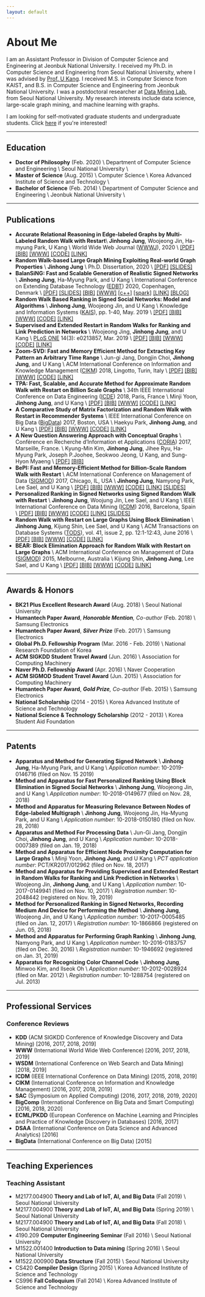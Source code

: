 ```yaml
---
layout: default
---
```


# About Me
I am an Assistant Professor in Division of Computer Science and Engineering at Jeonbuk National University.
I received my Ph.D. in Computer Science and Engineering from Seoul National University, 
where I was advised by [Prof. U Kang](https://datalab.snu.ac.kr/~ukang/). 
I received M.S. in Computer Science from KAIST, and B.S. in Computer Science and Engineering from Jeonbuk National University. 
I was a postdoctoral researcher at [Data Mining Lab.](https://datalab.snu.ac.kr) from Seoul National University.
My research interests include data science, large-scale graph mining, and machine learning with graphs.

I am looking for self-motivated graduate students and undergraduate students. Click [here](https://jinhongjung.github.io/recruitment/) if you're interested!

* * *

## Education
* **Doctor of Philosophy** (Feb. 2020) \\
  Department of Computer Science and Engineering  \\
  Seoul National University \\
  <!--Advisor: [Prof. U Kang](https://datalab.snu.ac.kr/~ukang/)-->
* **Master of Science** (Aug. 2015) \\
  Computer Science \\
  Korea Advanced Institute of Science and Technology \\
  <!--Advisor: [Prof. U Kang](https://datalab.snu.ac.kr/~ukang/)-->
* **Bachelor of Science** (Feb. 2014) \\
  Department of Computer Science and Engineering  \\
  Jeonbuk National University \\
  <!--Advisor: [Prof. Il-Seok Oh](http://cv.jbnu.ac.kr/index.php?mid=professor)-->

* * *

## Publications
* **Accurate Relational Reasoning in Edge-labeled Graphs by Multi-Labeled Random Walk with Restart**\\
  **Jinhong Jung**, Woojeong Jin, Ha-myung Park, U Kang \\
  World Wide Web Journal ([WWWJ]()), 2020 \\
  [[PDF]]()
  [[BIB]]() 
  [[WWW]]()
  [[CODE]]()
  [[LINK]]()
* **Random Walk-based Large Graph Mining Exploiting Real-world Graph Properties** \\
  **Jinhong Jung** \\
  Ph.D. Dissertation, 2020 \\
  [[PDF]](https://jinhongjung.github.io/assets/papers/thesis.pdf)
  [[SLIDES]](https://jinhongjung.github.io/assets/slides/thesis.pdf)
* **BalanSiNG: Fast and Scalable Generation of Realistic Signed Networks** \\
  **Jinhong Jung**, Ha-Myung Park, and U Kang \\
  International Conference on Extending Database Technology ([EDBT](https://diku-dk.github.io/edbticdt2020)) 2020, Copenhagen, Denmark \\
  [[PDF]](https://datalab.snu.ac.kr/balansing/resources/balansingEDBT20.pdf)
  [[SLIDES]](https://datalab.snu.ac.kr/balansing/resources/balansingEDBT20.bib)
  [[BIB]](https://datalab.snu.ac.kr/balansing/resources/balansingEDBT20.bib) 
  [[WWW]](https://datalab.snu.ac.kr/balansing/)
  [[c++]](https://datalab.snu.ac.kr/balansing/resources/balansing-cpp-v1.0.zip)
  [[spark]](https://datalab.snu.ac.kr/balansing/resources/balansing-spark-v1.0.zip)
  [[LINK]]()
  [[BLOG]](https://snudmlab.blogspot.com/2020/01/balansing-fast-and-scalable-generation.html)
* **Random Walk Based Ranking in Signed Social Networks: Model and Algorithms** \\
  **Jinhong Jung**, Woojeong Jin, and U Kang \\
  Knowledge and Information Systems ([KAIS](http://link.springer.com/journal/10115)), pp. 1-40, May. 2019 \\
  [[PDF]](https://link.springer.com/content/pdf/10.1007%2Fs10115-019-01364-z.pdf) 
  [[BIB]]() 
  [[WWW]](https://datalab.snu.ac.kr/srwrpre/)
  [[CODE]](http://datalab.snu.ac.kr/srwrpre/resources/SRWRPre-v1.1.zip)
  [[LINK]](https://link.springer.com/article/10.1007/s10115-019-01364-z)
* **Supervised and Extended Restart in Random Walks for Ranking and Link Prediction in Networks** \\
  Woojeong Jing, **Jinhong Jung**, and U Kang \\
  [PLoS ONE](http://journals.plos.org/plosone/) 14(3): e0213857, Mar. 2019 \\
  [[PDF]](https://journals.plos.org/plosone/article/file?id=10.1371/journal.pone.0213857&type=printable)
  [[BIB]]() 
  [[WWW]](https://datalab.snu.ac.kr/sure/)
  [[CODE]](https://datalab.snu.ac.kr/sure/resources/SuRe-v1.0.zip)
  [[LINK]](https://journals.plos.org/plosone/article?id=10.1371/journal.pone.0213857)
* **Zoom-SVD: Fast and Memory Efficient Method for Extracting Key Pattern an Arbitrary Time Range** \\
  Jun-gi Jang, Dongjin Choi, **Jinhong Jung**, and U Kang \\
  ACM International Conference on Information and Knowledge Management ([CIKM](http://www.cikm2018.units.it/)) 2018, Lingotto, Turin, Italy \\
  [[PDF]](http://datalab.snu.ac.kr/~ukang/papers/zoomsvdCIKM18.pdf)
  [[BIB]](http://datalab.snu.ac.kr/~ukang/papers/zoomsvdCIKM18.bib) 
  [[WWW]](http://datalab.snu.ac.kr/zoomsvd)
  [[CODE]](https://datalab.snu.ac.kr/zoomsvd/resources/TRSVD_v1.zip)
  [[LINK]](https://dl.acm.org/citation.cfm?id=3271682)
* **TPA: Fast, Scalable, and Accurate Method for Approximate Random Walk with Restart on Billion Scale Graphs** \\
  34th IEEE International Conference on Data Engineering ([ICDE](https://icde2018.org/)) 2018, Paris, France \\
  Minji Yoon, **Jinhong Jung**, and U Kang \\
  [[PDF]](http://datalab.snu.ac.kr/~ukang/papers/tpaICDE18.pdf)
  [[BIB]](http://datalab.snu.ac.kr/~ukang/papers/tpaICDE18.bib) 
  [[WWW]](http://datalab.snu.ac.kr/tpa)
  [[CODE]](https://datalab.snu.ac.kr/tpa/resources/TPA_v1.0.tar.gz)
  [[LINK]](https://ieeexplore.ieee.org/abstract/document/8509326)
* **A Comparative Study of Matrix Factorization and Random Walk with Restart in Recommender Systems** \\
  IEEE International Conference on Big Data ([BigData](http://cci.drexel.edu/bigdata/bigdata2017/)) 2017, Boston, USA \\
  Haekyu Park, **Jinhong Jung**, and U Kang \\
  [[PDF]](http://datalab.snu.ac.kr/~ukang/papers/mfrwrBigData17.pdf)
  [[BIB]](http://datalab.snu.ac.kr/~ukang/papers/mfrwrBigData17.bib)
  [[WWW]](http://datalab.snu.ac.kr/mfrwr)
  [[CODE]](https://datalab.snu.ac.kr/mfrwr/resources/MFRWR-1.0.tar.gz)
  [[LINK]](https://ieeexplore.ieee.org/abstract/document/8257991)
* **A New Question Answering Approach with Conceptual Graphs** \\
  Conférence en Recherche d’Information et Applications ([CORIA](http://www.lsis.org/coria2017/index.php/en/175-2/)) 2017, Marseille, France. \\
  Kyung-Min Kim, **Jinhong Jung**, Jihee Ryu, Ha-Myung Park, Joseph P.Joohee, Seokwoo Jeong, U Kang, and Sung-Hyon Myaeng \\
  [[PDF]](http://datalab.snu.ac.kr/~ukang/papers/qaCORIA17.pdf)
  [[BIB]](http://datalab.snu.ac.kr/~ukang/papers/qaCORIA17.bib)
* **BePI: Fast and Memory-Efficient Method for Billion-Scale Random Walk with Restart** \\
  ACM International Conference on Management of Data ([SIGMOD](http://www.sigmod2017.org/)) 2017, Chicago, IL, USA \\
  **Jinhong Jung**, Namyong Park, Lee Sael, and U Kang \\
  [[PDF]](http://datalab.snu.ac.kr/~ukang/papers/bepiSIGMOD17.pdf)
  [[BIB]](http://datalab.snu.ac.kr/~ukang/papers/bepiSIGMOD17.bib)
  [[WWW]](http://datalab.snu.ac.kr/bepi)
  [[CODE]](https://datalab.snu.ac.kr/bepi/resources/BePI_matlab_v1.1.tar.gz)
  [[LINK]](https://dl.acm.org/citation.cfm?id=3035950)
  [[SLIDES]](https://datalab.snu.ac.kr/~jinhong/slides/bepiSIGMOD2017.pptx)
* **Personalized Ranking in Signed Networks using Signed Random Walk with Restart** \\
  **Jinhong Jung**, Woojung Jin, Lee Sael, and U Kang \\
  IEEE International Conference on Data Mining ([ICDM](http://icdm2016.eurecat.org/)) 2016, Barcelona, Spain \\
  [[PDF]](http://datalab.snu.ac.kr/~ukang/papers/srwrICDM16.pdf)
  [[BIB]](http://datalab.snu.ac.kr/~ukang/papers/srwrICDM16.bib)
  [[WWW]](http://datalab.snu.ac.kr/srwr)
  [[CODE]](https://datalab.snu.ac.kr/srwr/resources/SRWR-v1.2.zip)
  [[LINK]](https://ieeexplore.ieee.org/abstract/document/7837935)
  [[SLIDES]](http://datalab.snu.ac.kr/~jinhong/slides/srwrICDM2016.pptx)
* **Random Walk with Restart on Large Graphs Using Block Elimination** \\
  **Jinhong Jung**, Kijung Shin, Lee Sael, and U Kang \\
  ACM Transactions on Database Systems ([TODS](http://tods.acm.org/)), vol. 41, issue 2, pp. 12:1-12:43, June 2016 \\
  [[PDF]](http://datalab.snu.ac.kr/~ukang/papers/bearTODS2016.pdf)
  [[BIB]](http://datalab.snu.ac.kr/~ukang/papers/bearTODS2016.bib)
  [[WWW]](http://datalab.snu.ac.kr/bear)
  [[CODE]](https://datalab.snu.ac.kr/bear/code/BEAR-2.0.zip)
  [[LINK]](https://dl.acm.org/citation.cfm?id=2901736)
* **BEAR: Block Elimination Approach for Random Walk with Restart on Large Graphs** \\
  ACM International Conference on Management of Data ([SIGMOD](http://www.sigmod2015.org/)) 2015, Melbourne, Australia \\
  Kijung Shin, **Jinhong Jung**, Lee Sael, and U Kang \\
  [[PDF]](http://datalab.snu.ac.kr/~ukang/papers/bearSIGMOD2015.pdf)
  [[BIB]](http://datalab.snu.ac.kr/~ukang/papers/bearSIGMOD2015.bib)
  [[WWW]](http://datalab.snu.ac.kr/bear)
  [[CODE]](https://datalab.snu.ac.kr/bear/code/BEAR-1.0.zip)
  [[LINK]](https://dl.acm.org/citation.cfm?id=2723716)

* * *

## Awards & Honors
* **BK21 Plus Excellent Research Award** (Aug. 2018) \\
  Seoul National University
* **Humantech Paper Award**, ***Honorable Mention**, Co-author* (Feb. 2018) \\
  Samsung Electronics
* **Humantech Paper Award**, ***Silver Prize*** (Feb. 2017) \\
  Samsung Electronics
* **Global Ph.D. Fellowship Program** (Mar. 2016 - Feb. 2019) \\
  National Research Foundation of Korea
* **ACM SIGKDD Student Travel Award** (Jun. 2016) \\
  Association for Computing Machinery
* **Naver Ph.D. Fellowship Award** (Apr. 2016) \\
  Naver Cooperation
* **ACM SIGMOD Student Travel Award** (Jun. 2015) \\
  Association for Computing Machinery
* **Humantech Paper Award**, ***Gold Prize**, Co-author* (Feb. 2015) \\
  Samsung Electronics
* **National Scholarship** (2014 - 2015) \\
  Korea Advanced Institute of Science and Technology 
* **National Science & Technology Scholarship** (2012 - 2013) \\
  Korea Student Aid Foundation

* * *

## Patents
* **Apparatus and Method for Generating Signed Network** \\
  **Jinhong Jung**, Ha-Myung Park, and U Kang \\
  *Application number*: 10-2019-0146716 (filed on Nov. 15 2019)
* **Method and Apparatus for Fast Personalized Ranking Using Block Elimination in Signed Social Networks** \\
  **Jinhong Jung**, Woojeong Jin, and U Kang \\
  *Application number*: 10-2018-0149677 (filed on Nov. 28, 2018)
* **Method and Apparatus for Measuring Relevance Between Nodes of Edge-labeled Multigraph** \\
  **Jinhong Jung**, Woojeong Jin, Ha-Myung Park, and U Kang \\
  *Application number*: 10-2018-0150180 (filed on Nov. 28, 2018)
* **Apparatus and Method For Processing Data** \\
  Jun-Gi Jang, Dongjin Choi, **Jinhong Jung**, and U Kang \\
  *Application number*: 10-2018-0007389 (filed on Jan. 19, 2018)
* **Method and Apparatus for Efficient Node Proximity Computation for Large Graphs** \\
  Minji Yoon, **Jinhong Jung**, and U Kang \\
  *PCT application number*: PCT/KR2017/012962 (filed on Nov. 18, 2017)
* **Method and Apparatus for Providing Supervised and Extended Restart in Random Walks for Ranking and Link Prediction in Networks** \\
  Woojeong Jin, **Jinhong Jung**, and U Kang \\
  *Application number*: 10-2017-0149941 (filed on Nov. 10, 2017) \\
  *Registration number*: 10-2048442 (registered on Nov. 19, 2019) 
* **Method for Personalized Ranking in Signed Networks, Recording Medium And Device for Performing the Method** \\
  **Jinhong Jung**, Woojeong Jin, and U Kang \\
  *Application number*: 10-2017-0005485 (filed on Jan. 12, 2017) \\
  *Registration number*: 10-1866866 (registered on Jun. 05, 2018)
* **Method and Apparatus for Performing Graph Ranking** \\
  **Jinhong Jung**, Namyong Park, and U Kang \\
  *Application number*: 10-2016-0183757 (filed on Dec. 30, 2016) \\
  *Registration number*: 10-1946692 (registered on Jan. 31, 2019)
* **Apparatus for Recognizing Color Channel Code** \\
  **Jinhong Jung**, Minwoo Kim, and Ilseok Oh \\
  *Application number*: 10-2012-0028924 (filed on Mar. 2012) \\
  *Registration number*: 10-1288754 (registered on Jul. 2013)


* * *

## Professional Services
### Conference Reviews
* **KDD** (ACM SIGKDD Conference of Knowledge Discovery and Data Mining) 
  [2016, 2017, 2018, 2019]
* **WWW** (International World Wide Web Conference)
  [2016, 2017, 2018, 2019]
* **WSDM** (International Conference on Web Search and Data Mining)
  [2018, 2019]
* **ICDM** (IEEE International Conference on Data Mining) 
  [2015, 2018, 2019]
* **CIKM** (International Conference on Information and Knowledge Management) 
  [2016, 2017, 2018, 2019]
* **SAC** (Symposium on Applied Computing) 
  [2016, 2017, 2018, 2019, 2020]
* **BigComp** (International Conference on Big Data and Smart Computing) 
  [2016, 2018, 2020]
* **ECML/PKDD** (European Conference on Machine Learning and Principles and Practice of Knowledge Discovery in Databases) 
  [2016, 2017]
* **DSAA** (International Conference on Data Science and Advanced Analytics) 
  [2016]
* **BigData** (International Conference on Big Data)
  [2015]

* * *
  
## Teaching Experiences
### Teaching Assistant
* M2177.004900 **Theory and Lab of IoT, AI, and Big Data** (Fall 2019) \\
  Seoul National University
* M2177.004900 **Theory and Lab of IoT, AI, and Big Data** (Spring 2019) \\
  Seoul National University
* M2177.004900 **Theory and Lab of IoT, AI, and Big Data** (Fall 2018) \\
  Seoul National University
* 4190.209 **Computer Engineering Seminar** (Fall 2016) \\
  Seoul National University
* M1522.001400 **Introduction to Data mining** (Spring 2016) \\
  Seoul National University
* M1522.000900 **Data Structure** (Fall 2015) \\
  Seoul National University
* CS420 **Compiler Design** (Spring 2015) \\
  Korea Advanced Institute of Science and Technology 
* CS996 **Fall Colloquium** (Fall 2014) \\
  Korea Advanced Institute of Science and Technology 
  
<!--
* * *
## Invited Talks
* **Fast Random Walk with Restart on Large Graphs using Block Elimination** (Jul. 2016) \\
  Naver Labs, Republic of Korea
* **BePI: Fast and Memory-Efficient Method for Billion-Scale Random Walk with Restart** (Jun. 2017) \\
  KCC, Republic of Korea
* **Personalized Ranking in Signed Networks using Signed Random Walk with Restart** (Jan. 2019) \\
  NC Soft, Republic of Korea




Text can be **bold**, _italic_, or ~~strikethrough~~.

[Link to another page](./another-page.html).

There should be whitespace between paragraphs.

There should be whitespace between paragraphs. We recommend including a README, or a file with information about your project.

# Header 1

This is a normal paragraph following a header. GitHub is a code hosting platform for version control and collaboration. It lets you and others work together on projects from anywhere.

## Header 2

> This is a blockquote following a header.
>
> When something is important enough, you do it even if the odds are not in your favor.

### Header 3

```js
// Javascript code with syntax highlighting.
var fun = function lang(l) {
  dateformat.i18n = require('./lang/' + l)
  return true;
}
```

```ruby
# Ruby code with syntax highlighting
GitHubPages::Dependencies.gems.each do |gem, version|
  s.add_dependency(gem, "= #{version}")
end
```

#### Header 4

*   This is an unordered list following a header.
*   This is an unordered list following a header.
*   This is an unordered list following a header.

##### Header 5

1.  This is an ordered list following a header.
2.  This is an ordered list following a header.
3.  This is an ordered list following a header.

###### Header 6

| head1        | head two          | three |
|:-------------|:------------------|:------|
| ok           | good swedish fish | nice  |
| out of stock | good and plenty   | nice  |
| ok           | good `oreos`      | hmm   |
| ok           | good `zoute` drop | yumm  |

### There's a horizontal rule below this.

* * *

### Here is an unordered list:

*   Item foo
*   Item bar
*   Item baz
*   Item zip

### And an ordered list:

1.  Item one
1.  Item two
1.  Item three
1.  Item four

### And a nested list:

- level 1 item
  - level 2 item
  - level 2 item
    - level 3 item
    - level 3 item
- level 1 item
  - level 2 item
  - level 2 item
  - level 2 item
- level 1 item
  - level 2 item
  - level 2 item
- level 1 item

### Small image

![Octocat](https://github.githubassets.com/images/icons/emoji/octocat.png)

### Large image

![Branching](https://guides.github.com/activities/hello-world/branching.png)


### Definition lists can be used with HTML syntax.

<dl>
<dt>Name</dt>
<dd>Godzilla</dd>
<dt>Born</dt>
<dd>1952</dd>
<dt>Birthplace</dt>
<dd>Japan</dd>
<dt>Color</dt>
<dd>Green</dd>
</dl>

```
Long, single-line code blocks should not wrap. They should horizontally scroll if they are too long. This line should be long enough to demonstrate this.
```

```
The final element.
```
-->
